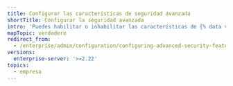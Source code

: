 ```yaml
---
title: Configurar las características de seguridad avanzada
shortTitle: Configurar la seguridad avanzada
intro: 'Puedes habilitar o inhabilitar las características de {% data variables.product.prodname_advanced_security %}, tales como el {% data variables.product.prodname_code_scanning %}, en tu instancia.'
mapTopic: verdadero
redirect_from:
  - /enterprise/admin/configuration/configuring-advanced-security-features
versions:
  enterprise-server: '>=2.22'
topics:
  - empresa
---
```


